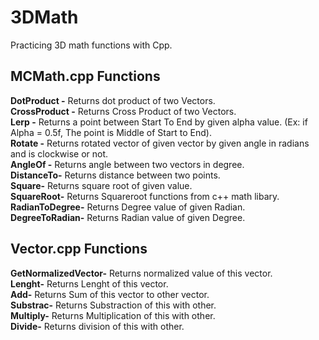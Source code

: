 # 3DMath
Practicing 3D math functions with Cpp.
## MCMath.cpp Functions
__DotProduct -__ Returns dot product of two Vectors.  
__CrossProduct -__ Returns Cross Product of two Vectors.  
__Lerp -__ Returns a point between Start To End by given alpha value. (Ex: if Alpha = 0.5f, The point is Middle of Start to End).  
__Rotate -__ Returns rotated vector of given vector by given angle in radians and is clockwise or not.  
__AngleOf -__ Returns angle between two vectors in degree.  
__DistanceTo-__ Returns distance between two points.  
__Square-__ Returns square root of given value.  
__SquareRoot-__ Returns Squareroot functions from c++ math libary.  
__RadianToDegree-__ Returns Degree value of given Radian.  
__DegreeToRadian-__ Returns Radian value of given Degree.  


## Vector.cpp Functions
__GetNormalizedVector-__ Returns normalized value of this vector.  
__Lenght-__ Returns Lenght of this vector.  
__Add-__ Returns Sum of this vector to other vector.  
__Substrac-__ Returns Substraction of this with other.  
__Multiply-__ Returns Multiplication of this with other.  
__Divide-__ Returns division of this with other.  
